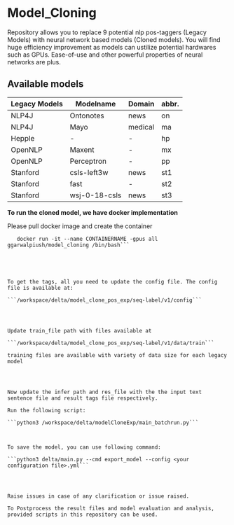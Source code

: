 # Model_Cloning
Repository allows you to replace 9 potential nlp pos-taggers (Legacy Models) with neural network based models (Cloned models). You will find huge efficiency improvement as models can ustilize potential hardwares such as GPUs. Ease-of-use and other powerful properties of neural networks are plus.

## Available models

| **Legacy Models** | **Modelname** | **Domain** | **abbr.** |
| ------------- | ----------------- | ---------- | --------- |
|  NLP4J | Ontonotes | news | on|
| NLP4J  | Mayo | medical | ma |
| Hepple | - | - | hp |
|OpenNLP | Maxent | - | mx |
|OpenNLP | Perceptron | - | pp |
|Stanford|csls-left3w|news|st1|
|Stanford|fast|-|st2|
|Stanford|wsj-0-18-csls|news|st3|




**To run the cloned model, we have docker implementation**


Please pull docker image and create the container

```docker pull aggarwalpiush/model_cloning
   docker run -it --name CONTAINERNAME -gpus all ggarwalpiush/model_cloning /bin/bash```





To get the tags, all you need to update the config file. The config file is available at:

```/workspace/delta/model_clone_pos_exp/seq-label/v1/config```




Update train_file path with files available at 

```/workspace/delta/model_clone_pos_exp/seq-label/v1/data/train```

training files are available with variety of data size for each legacy model 




Now update the infer path and res_file with the the input text sentence file and result tags file respectively.

Run the following script:

```python3 /workspace/delta/modelCloneExp/main_batchrun.py```



To save the model, you can use following command:

```python3 delta/main.py --cmd export_model --config <your configuration file>.yml```




Raise issues in case of any clarification or issue raised.

To Postprocess the result files and model evaluation and analysis, provided scripts in this repository can be used.


